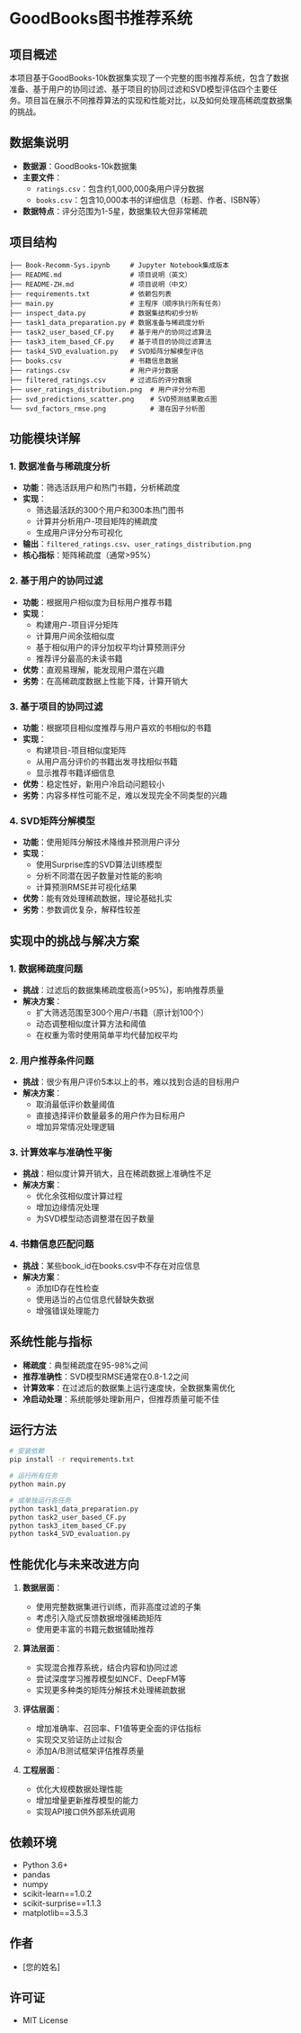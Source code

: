# GoodBooks图书推荐系统

## 项目概述
本项目基于GoodBooks-10k数据集实现了一个完整的图书推荐系统，包含了数据准备、基于用户的协同过滤、基于项目的协同过滤和SVD模型评估四个主要任务。项目旨在展示不同推荐算法的实现和性能对比，以及如何处理高稀疏度数据集的挑战。

## 数据集说明
- **数据源**：GoodBooks-10k数据集
- **主要文件**：
  - `ratings.csv`：包含约1,000,000条用户评分数据
  - `books.csv`：包含10,000本书的详细信息（标题、作者、ISBN等）
- **数据特点**：评分范围为1-5星，数据集较大但非常稀疏

## 项目结构
```
├── Book-Recomm-Sys.ipynb     # Jupyter Notebook集成版本
├── README.md                 # 项目说明（英文）
├── README-ZH.md              # 项目说明（中文）
├── requirements.txt          # 依赖包列表
├── main.py                   # 主程序（顺序执行所有任务）
├── inspect_data.py           # 数据集结构初步分析
├── task1_data_preparation.py # 数据准备与稀疏度分析
├── task2_user_based_CF.py    # 基于用户的协同过滤算法
├── task3_item_based_CF.py    # 基于项目的协同过滤算法
├── task4_SVD_evaluation.py   # SVD矩阵分解模型评估
├── books.csv                 # 书籍信息数据
├── ratings.csv               # 用户评分数据
├── filtered_ratings.csv      # 过滤后的评分数据
├── user_ratings_distribution.png  # 用户评分分布图
├── svd_predictions_scatter.png    # SVD预测结果散点图
└── svd_factors_rmse.png           # 潜在因子分析图
```
 
## 功能模块详解

### 1. 数据准备与稀疏度分析
- **功能**：筛选活跃用户和热门书籍，分析稀疏度
- **实现**：
  - 筛选最活跃的300个用户和300本热门图书
  - 计算并分析用户-项目矩阵的稀疏度
  - 生成用户评分分布可视化
- **输出**：`filtered_ratings.csv`、`user_ratings_distribution.png`
- **核心指标**：矩阵稀疏度（通常>95%）

### 2. 基于用户的协同过滤
- **功能**：根据用户相似度为目标用户推荐书籍
- **实现**：
  - 构建用户-项目评分矩阵
  - 计算用户间余弦相似度
  - 基于相似用户的评分加权平均计算预测评分
  - 推荐评分最高的未读书籍
- **优势**：直观易理解，能发现用户潜在兴趣
- **劣势**：在高稀疏度数据上性能下降，计算开销大

### 3. 基于项目的协同过滤
- **功能**：根据项目相似度推荐与用户喜欢的书相似的书籍
- **实现**：
  - 构建项目-项目相似度矩阵
  - 从用户高分评价的书籍出发寻找相似书籍
  - 显示推荐书籍详细信息
- **优势**：稳定性好，新用户冷启动问题较小
- **劣势**：内容多样性可能不足，难以发现完全不同类型的兴趣

### 4. SVD矩阵分解模型
- **功能**：使用矩阵分解技术降维并预测用户评分
- **实现**：
  - 使用Surprise库的SVD算法训练模型
  - 分析不同潜在因子数量对性能的影响
  - 计算预测RMSE并可视化结果
- **优势**：能有效处理稀疏数据，理论基础扎实
- **劣势**：参数调优复杂，解释性较差

## 实现中的挑战与解决方案

### 1. 数据稀疏度问题
- **挑战**：过滤后的数据集稀疏度极高(>95%)，影响推荐质量
- **解决方案**：
  - 扩大筛选范围至300个用户/书籍（原计划100个）
  - 动态调整相似度计算方法和阈值
  - 在权重为零时使用简单平均代替加权平均

### 2. 用户推荐条件问题
- **挑战**：很少有用户评价5本以上的书，难以找到合适的目标用户
- **解决方案**：
  - 取消最低评价数量阈值
  - 直接选择评价数量最多的用户作为目标用户
  - 增加异常情况处理逻辑

### 3. 计算效率与准确性平衡
- **挑战**：相似度计算开销大，且在稀疏数据上准确性不足
- **解决方案**：
  - 优化余弦相似度计算过程
  - 增加边缘情况处理
  - 为SVD模型动态调整潜在因子数量

### 4. 书籍信息匹配问题
- **挑战**：某些book_id在books.csv中不存在对应信息
- **解决方案**：
  - 添加ID存在性检查
  - 使用适当的占位信息代替缺失数据
  - 增强错误处理能力

## 系统性能与指标
- **稀疏度**：典型稀疏度在95-98%之间
- **推荐准确性**：SVD模型RMSE通常在0.8-1.2之间
- **计算效率**：在过滤后的数据集上运行速度快，全数据集需优化
- **冷启动处理**：系统能够处理新用户，但推荐质量可能不佳

## 运行方法
```bash
# 安装依赖
pip install -r requirements.txt

# 运行所有任务
python main.py

# 或单独运行各任务
python task1_data_preparation.py
python task2_user_based_CF.py
python task3_item_based_CF.py
python task4_SVD_evaluation.py
```

## 性能优化与未来改进方向
1. **数据层面**：
   - 使用完整数据集进行训练，而非高度过滤的子集
   - 考虑引入隐式反馈数据增强稀疏矩阵
   - 使用更丰富的书籍元数据辅助推荐

2. **算法层面**：
   - 实现混合推荐系统，结合内容和协同过滤
   - 尝试深度学习推荐模型如NCF、DeepFM等
   - 实现更多种类的矩阵分解技术处理稀疏数据

3. **评估层面**：
   - 增加准确率、召回率、F1值等更全面的评估指标
   - 实现交叉验证防止过拟合
   - 添加A/B测试框架评估推荐质量

4. **工程层面**：
   - 优化大规模数据处理性能
   - 增加增量更新推荐模型的能力
   - 实现API接口供外部系统调用

## 依赖环境
- Python 3.6+
- pandas
- numpy
- scikit-learn==1.0.2
- scikit-surprise==1.1.3
- matplotlib==3.5.3

## 作者
- [您的姓名]

## 许可证
- MIT License 